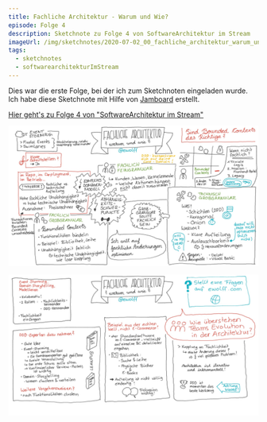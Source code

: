 ```yaml
---
title: Fachliche Architektur - Warum und Wie?
episode: Folge 4
description: Sketchnote zu Folge 4 von SoftwareArchitektur im Stream
imageUrl: /img/sketchnotes/2020-07-02_00_fachliche_architektur_warum_und_wie.PNG
tags:
  - sketchnotes
  - softwarearchitekturImStream
---
```


Dies war die erste Folge, bei der ich zum Sketchnoten eingeladen wurde. Ich habe diese Sketchnote mit Hilfe von [Jamboard](https://edu.google.com/intl/de_de/products/jamboard/) erstellt.

[Hier geht's zu Folge 4 von "SoftwareArchitektur im Stream"](https://software-architektur.tv/folge4.html)

![Sketchnote zu Folge 4, Part 1](/img/sketchnotes/2020-07-02_00_fachliche_architektur_warum_und_wie.PNG)

![Sketchnote zu Folge 4, Part 1](/img/sketchnotes/2020-07-02_01_fachliche_architektur_warum_und_wie.PNG)
